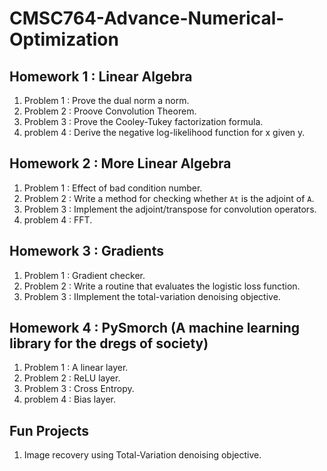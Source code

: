 # CMSC764-Advance-Numerical-Optimization

## Homework 1 : Linear Algebra
1) Problem 1 : Prove the dual norm a norm.
2) Problem 2 : Proove Convolution Theorem.
3) Problem 3 : Prove the Cooley-Tukey factorization formula.
4) problem 4 : Derive the negative log-likelihood function for x given y. 
## Homework 2 : More Linear Algebra
1) Problem 1 : Effect of bad condition number.
2) Problem 2 : Write a method for checking whether `At` is the adjoint of `A`.
3) Problem 3 : Implement the adjoint/transpose for convolution operators.
4) problem 4 : FFT. 
## Homework 3 : Gradients
1) Problem 1 : Gradient checker.
2) Problem 2 : Write a routine that evaluates the logistic loss function.
3) Problem 3 : IImplement the total-variation denoising objective.
## Homework 4 : PySmorch (A machine learning library for the dregs of society)
1) Problem 1 : A linear layer.
2) Problem 2 : ReLU layer.
3) Problem 3 : Cross Entropy.
4) problem 4 : Bias layer.

## Fun Projects
1) Image recovery using Total-Variation denoising objective.
